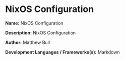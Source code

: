 # NixOS Configuration

**Name:** NixOS Configuration

**Description:** NixOS Configuration

**Author:** Matthew Bull

**Development Languages / Frameworks(s):** Markdown